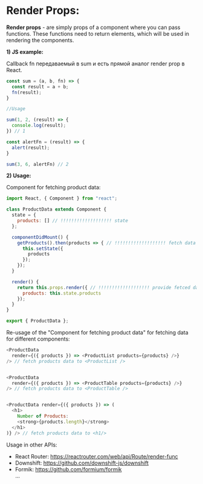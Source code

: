 # Render Props:

**Render props** - are simply props of a component where you can pass functions. These functions need to 
return elements, which will be used in rendering the components.

**1) JS example:**  

Callback fn передаваемый в sum и есть прямой аналог render prop в React.
```js
const sum = (a, b, fn) => {
  const result = a + b;
  fn(result);
}

//Usage

sum(1, 2, (result) => {
  console.log(result);
}) // 1

const alertFn = (result) => {
  alert(result);
}

sum(3, 6, alertFn) // 2
```

**2) Usage:**  

Component for fetching product data:
```js
import React, { Component } from "react";

class ProductData extends Component {
  state = {
    products: [] // !!!!!!!!!!!!!!!!!!! state
  };

  componentDidMount() {
    getProducts().then(products => { // !!!!!!!!!!!!!!!!!!! fetch data
      this.setState({
        products
      });
    });
  }

  render() {
    return this.props.render({ // !!!!!!!!!!!!!!!!!!! provide fetced data to render props
      products: this.state.products
    });
  }
}

export { ProductData };
```

Re-usage of the "Component for fetching product data" for fetching data for different components:

```js
<ProductData
  render={({ products }) => <ProductList products={products} />}
/> // fetch products data to <ProductList />


<ProductData
  render={({ products }) => <ProductTable products={products} />}
/> // fetch products data to <ProductTable />


<ProductData render={({ products }) => (
  <h1>
    Number of Products:
    <strong>{products.length}</strong>
  </h1>
)} /> // fetch products data to <h1/>
```

Usage in other APIs: 
 - React Router: https://reactrouter.com/web/api/Route/render-func
 - Downshift: https://github.com/downshift-js/downshift
 - Formik: https://github.com/formium/formik  
...